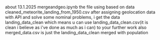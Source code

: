 about 13.1.2025
mergeandgeo.ipynb the file using based on data cleaned_meteorite_landing_from_1950.csv
after assigning geolocation data with API and solve some nominal problems, i get the data landing_data_clean
which means u can use landing_data_clean.csv(it is clean i believe as i've done as much as i can) to your further work
also merged_data.csv is just the landing_data_clean merged with population
